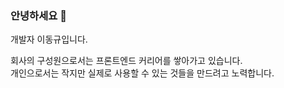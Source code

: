 ### 안녕하세요 👋

개발자 이동규입니다.

회사의 구성원으로서는 프론트엔드 커리어를 쌓아가고 있습니다. <br/>
개인으로서는 작지만 실제로 사용할 수 있는 것들을 만드려고 노력합니다. <br/>
